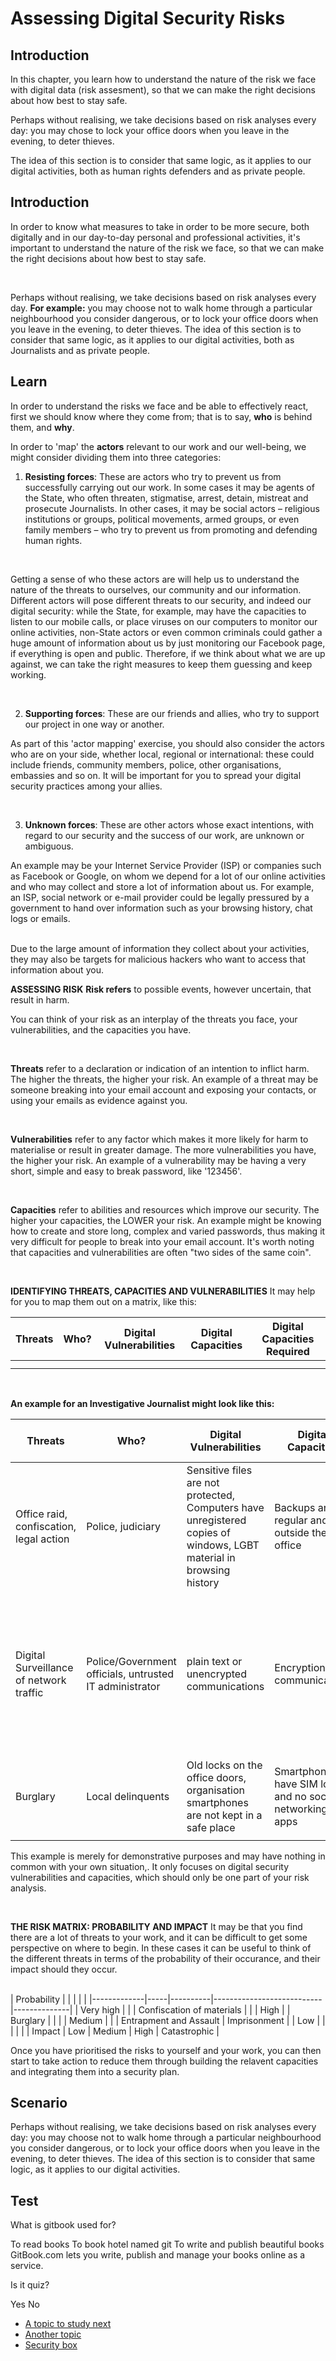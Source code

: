 # Assessing Digital Security Risks
## Introduction
In this chapter, you learn how to understand the nature of the risk we face with digital data (risk assesment), so that we can make the right decisions about how best to stay safe.

Perhaps without realising, we take decisions based on risk analyses every day: you may chose  to lock your office doors when you leave in the evening, to deter thieves. 
<br>

The idea of this section is to consider that same logic, as it applies to our digital activities, both as human rights defenders and as private people.


## Introduction
In order to know what measures to take in order to be more secure, both digitally and in our day-to-day personal and professional activities, it's important to understand the nature of the risk we face, so that we can make the right decisions about how best to stay safe.

<br>

Perhaps without realising, we take decisions based on risk analyses every day. **For example:** you may choose not to walk home through a particular neighbourhood you consider dangerous, or to lock your office doors when you leave in the evening, to deter thieves. The idea of this section is to consider that same logic, as it applies to our digital activities, both as Journalists and as private people.

## Learn
In order to understand the risks we face and be able to effectively react, first we should know where they come from; that is to say, **who** is behind them, and **why**.

In order to 'map' the **actors** relevant to our work and our well-being, we might consider dividing them into three categories:
<br>

1. **Resisting forces**: These are actors who try to prevent us from successfully carrying out our work. 
In some cases it may be agents of the State, who often threaten, stigmatise, arrest, detain, mistreat and prosecute Journalists. In other cases, it may be social actors – religious institutions or groups, political movements, armed groups, or even family members – who try to prevent us from promoting and defending human rights.

<br>

Getting a sense of who these actors are will help us to understand the nature of the threats to ourselves, our community and our information. Different actors will pose different threats to our security, and indeed our digital security: while the State, for example, may have the capacities to listen to our mobile calls, or place viruses on our computers to monitor our online activities, non-State actors or even common criminals could gather a huge amount of information about us by just monitoring our Facebook page, if everything is open and public. Therefore, if we think about what we are up against, we can take the right measures to keep them guessing and keep working.

<br>

2. **Supporting forces**: These are our friends and allies, who try to support our project in one way or another.

As part of this 'actor mapping' exercise, you should also consider the actors who are on your side, whether local, regional or international: these could include friends, community members, police, other organisations, embassies and so on. It will be important for you to spread your digital security practices among your allies.

<br>

3. **Unknown forces**: These are other actors whose exact intentions, with regard to our security and the success of our work, are unknown or ambiguous.

An example may be your Internet Service Provider (ISP) or companies such as Facebook or Google, on whom we depend for a lot of our online activities and who may collect and store a lot of information about us. For example, an ISP, social network or e-mail provider could be legally pressured by a government to hand over information such as your browsing history, chat logs or emails. 

<br>
Due to the large amount of information they collect about your activities, they may also be targets for malicious hackers who want to access that information about you.

<br>

**ASSESSING RISK**
**Risk refers** to possible events, however uncertain, that result in harm.

You can think of your risk as an interplay of the threats you face, your vulnerabilities, and the capacities you have.

<br>

**Threats** refer to a declaration or indication of an intention to inflict harm. 
The higher the threats, the higher your risk.
An example of a threat may be someone breaking into your email account and exposing your contacts, or using your emails as evidence against you.

<br>

**Vulnerabilities** refer to any factor which makes it more likely for harm to materialise or result in greater damage. The more vulnerabilities you have, the higher your risk. An example of a vulnerability may be having a very short, simple and easy to break password, like '123456'.

<br>

**Capacities** refer to abilities and resources which improve our security. The higher your capacities, the LOWER your risk. An example might be knowing how to create and store long, complex and varied passwords, thus making it very difficult for people to break into your email account.
It's worth noting that capacities and vulnerabilities are often "two sides of the same coin".

<br>

**IDENTIFYING THREATS, CAPACITIES AND VULNERABILITIES**
It may help for you to map them out on a matrix, like this:

| Threats | Who? | Digital Vulnerabilities | Digital Capacities | Digital Capacities Required |
| ------- | ---- | ----------------------- | ------------------ | --------------------------- |
|         |      |                         |                    |                             |
|         |      |                         |                    |                             |


<br>

**An example for an Investigative Journalist might look like this:**

|                 Threats                 |                           Who?                          |                                               Digital Vulnerabilities                                               |                    Digital Capacities                   |                                                                     Digital Capacities Required                                                                      |
| --------------------------------------- | ------------------------------------------------------- | ------------------------------------------------------------------------------------------------------------------- | ------------------------------------------------------- | -------------------------------------------------------------------------------------------------------------------------------------------------------------------- |
| Office raid, confiscation, legal action | Police, judiciary                                       | Sensitive files are not protected, Computers have unregistered copies of windows, LGBT material in browsing history | Backups are regular and kept outside the office         | Hiding sensitive information Using Free Software Deleting information securely                                                                                       |
| Digital Surveillance of network traffic | Police/Government officials, untrusted IT administrator | plain text or unencrypted communications                                                                            | Encryption of all communications                        | Only access https websites, utilize anonymizing browsing software (Tor), use encrypted communications (Signal, PGP email, etc), encrypt or obfuscate sensitive files |
| Burglary                                | Local delinquents                                       | Old locks on the office doors, organisation smartphones are not kept in a safe place                                | Smartphones have SIM lock and no social networking apps | Smartphone encryption, and a safe place to keep them                                                                                                                 |
|                                         |                                                         |                                                                                                                     |                                                         |                                                                                                                                                                      |

This example is merely for demonstrative purposes and may have nothing in common with your own situation,. It only focuses on digital security vulnerabilities and capacities, which should only be one part of your risk analysis.

<br>


**THE RISK MATRIX: PROBABILITY AND IMPACT**
It may be that you find there are a lot of threats to your work, and it can be difficult to get some perspective on where to begin. In these cases it can be useful to think of the different threats in terms of the probability of their occurance, and their impact should they occur.

<br>
| Probability |     |          |                           |              |
|-------------|-----|----------|---------------------------|--------------|
| Very high   |     |          | Confiscation of materials |              |
| High        |     | Burglary |                           |              |
| Medium      |     |          | Entrapment and Assault    | Imprisonment |
| Low         |     |          |                           |              |
| Impact      | Low | Medium   | High                      | Catastrophic |

<br>

Once you have prioritised the risks to yourself and your work, you can then start to take action to reduce them through building the relavent capacities and integrating them into a security plan.


## Scenario
Perhaps without realising, we take decisions based on risk analyses every day: you may choose not to walk home through a particular neighbourhood you consider dangerous, or to lock your office doors when you leave in the evening, to deter thieves. 
The idea of this section is to consider that same logic, as it applies to our digital activities.

## Test
<quiz name="Gitbook Quiz">
    <question multiple>
        <p>What is gitbook used for?</p>
        <answer correct>To read books</answer>
        <answer>To book hotel named git</answer>
        <answer correct>To write and publish beautiful books</answer>
        <explanation>GitBook.com lets you write, publish and manage your books online as a service.</explanation>
    </question>
    <question>
        <p>Is it quiz?</p>
        <answer correct>Yes</answer>
        <answer>No</answer>
    </question>
</quiz>

 * [A topic to study next](en/topics/_topic/_unit/index.md)
 * [Another topic](en/topics/_topic/_unit/index.md)
 * [Security box](https://securityinabox.org/en/lgbti-africa/security-risk "Security box reference")


